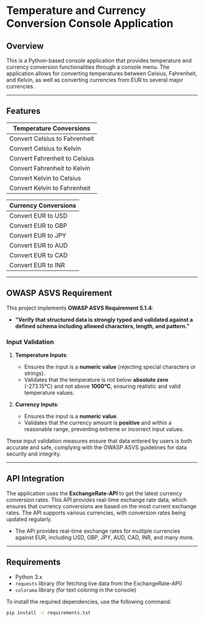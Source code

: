 # Temperature and Currency Conversion Console Application

## **Overview**
This is a Python-based console application that provides temperature and currency conversion functionalities through a console menu. The application allows for converting temperatures between Celsius, Fahrenheit, and Kelvin, as well as converting currencies from EUR to several major currencies.

---

## **Features**

| Temperature Conversions           |
|-----------------------------------|
| Convert Celsius to Fahrenheit     |
| Convert Celsius to Kelvin         |
| Convert Fahrenheit to Celsius     |
| Convert Fahrenheit to Kelvin      |
| Convert Kelvin to Celsius         |
| Convert Kelvin to Fahrenheit      |


| Currency Conversions              |
|-----------------------------------|
| Convert EUR to USD                |
| Convert EUR to GBP                |
| Convert EUR to JPY                |
| Convert EUR to AUD                |
| Convert EUR to CAD                |
| Convert EUR to INR                |

---

## **OWASP ASVS Requirement**

This project implements **OWASP ASVS Requirement 5.1.4**:
- **"Verify that structured data is strongly typed and validated against a defined schema including allowed characters, length, and pattern."**

### **Input Validation**
1. **Temperature Inputs**:
   - Ensures the input is a **numeric value** (rejecting special characters or strings).
   - Validates that the temperature is not below **absolute zero** (-273.15°C) and not above **1000°C**, ensuring realistic and valid temperature values.

2. **Currency Inputs**:
   - Ensures the input is a **numeric value**.
   - Validates that the currency amount is **positive** and within a reasonable range, preventing extreme or incorrect input values.

These input validation measures ensure that data entered by users is both accurate and safe, complying with the OWASP ASVS guidelines for data security and integrity.

---

## **API Integration**

The application uses the **ExchangeRate-API** to get the latest currency conversion rates. This API provides real-time exchange rate data, which ensures that currency conversions are based on the most current exchange rates. The API supports various currencies, with conversion rates being updated regularly.

- The API provides real-time exchange rates for multiple currencies against EUR, including USD, GBP, JPY, AUD, CAD, INR, and many more.

---

## **Requirements**

- Python 3.x
- `requests` library (for fetching live data from the ExchangeRate-API)
- `colorama` library (for text coloring in the console)

To install the required dependencies, use the following command:

```bash
pip install -r requirements.txt
